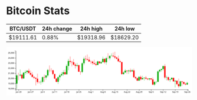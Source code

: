 # Bitcoin Stats

BTC/USDT|24h change|24h high|24h low|
|---|---|---|---|
|$19111.61|0.88%|$19318.96|$18629.20|

<img src="./chart.svg">
